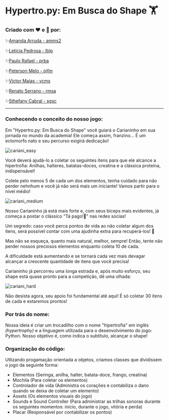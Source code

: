 # Hypertro.py: Em Busca do Shape 🏋️

### Criado com ❤️ e 💉 por:

✨[Amanda Arruda - amms2](https://github.com/amandaarruda)

✨[Letícia Pedrosa - lblp](https://github.com/leticiapedrosa)

✨[Paulo Rafael - prba](https://github.com/paulorbaguiar)

✨[Peterson Melo - pjfm](https://github.com/PetersonNave)

✨[Victor Maias - vcms](https://github.com/victorrmatiass)

✨[Renato Serrano - rmsa](https://github.com/renatomsa)

✨[Sthefany Cabral - sgsc](https://github.com/StheCabral)

---

### Conhecendo o conceito do nosso jogo:
Em "Hypertro.py: Em Busca do Shape" você guiará o Carianinho em sua jornada no mundo da academia! Ele começa assim, franzino... É um ectomorfo nato e seu percurso exigirá dedicação!

![cariani_easy](https://user-images.githubusercontent.com/66084295/200189269-5f8b1c69-0b86-470d-87ba-d860063ee30a.png)

Você deverá ajudá-lo a coletar os seguintes itens para que ele alcance a hipertrofia: Anilhas, halteres, batatas-doces, creatina e a clássica proteína, indispensável!

Colete pelo menos 5 de cada um dos elementos, tenha cuidado para não perder nehnhum e você já não será mais um iniciante! Vamos partir para o nível médio!

![cariani_medium](https://user-images.githubusercontent.com/66084295/200189464-b7b39859-4147-4ff3-876b-f01164fb7411.png)

Nosso Carianinho já está mais forte e, com seus bíceps mais evidentes, já começa a postar o clássico "Tá pago!💪" nas redes socias!

Um segredo: caso você perca pontos de vida ao não coletar algum dos itens, será possível contar com uma ajudinha extra para recuperá-los! 💉

Mas não se esqueça, quanto mais natural, melhor, sempre! Então, tente não perder nossos preciosos elementos enquanto coleta 10 de cada.


A dificuldade está aumentando e se tornará cada vez mais devagar alcançar a crescente quantidade de itens que você precisa!

Carianinho já percorreu uma longa estrada e, após muito esforço, seu shape está quase pronto para a competição, dê uma olhada:

![cariani_hard](https://user-images.githubusercontent.com/66084295/200189884-a93d85f4-ad58-4461-84f1-60edd389d756.png)

Não desista agora, seu apoio foi fundamental até aqui! É só coletar 30 itens de cada e estaremos prontos!


### Por trás do nome:

Nossa ideia é criar um trocadilho com o nome "hipertrofia" em inglês *(hypertrophy)* e a linguagem utilizada para o desenvolvimento do jogo: Python. Nosso objetivo é, como indica o subtítulo, alcançar o shape!

### Organização do código:

Utlizando progamação orientada a objetos, criamos classes que dividissem o jogo da seguinte forma:
* Elementos (Seringa, anilha, halter, batata-doce, frango, creatina)
* Mochila (Para coletar os elementos)
* Controlador de vida (Administra os corações e contabiliza o dano quando se deixa de coletar um elemento)
* Assets (Os elementos visuais do jogo)
* Sounds e Sound Controller (Para administrar as trilhas sonoras durante os seguintes momentos: início, durante o jogo, vitória e perda)
* Placar (Responsável por contabilizar os pontos)


